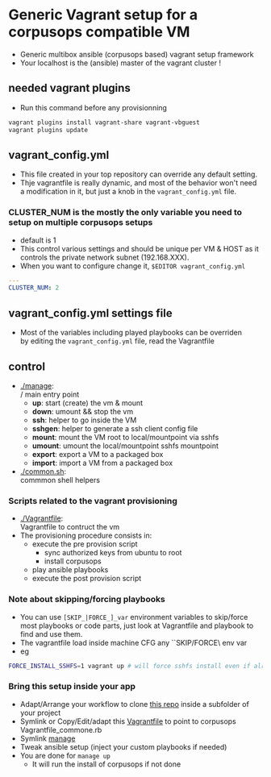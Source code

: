 # Generic Vagrant setup for a corpusops compatible VM
- Generic multibox ansible (corpusops based) vagrant setup framework
- Your localhost is the (ansible) master of the vagrant cluster !

## needed vagrant plugins
- Run this command before any provisionning
```sh
vagrant plugins install vagrant-share vagrant-vbguest
vagrant plugins update
```

## vagrant_config.yml
- This file created in your top repository can override any default setting.
- Thje vagrantfile is really dynamic, and most of the behavior won't need a modification in it, but just a knob in the ``vagrant_config.yml`` file.

### CLUSTER_NUM is the mostly the only variable you need to setup on multiple corpusops setups
- default is 1
- This control various settings and should be unique per VM & HOST as
  it controls the private network subnet (192.168.XXX).
- When you want to configure change it, ``$EDITOR vagrant_config.yml``
```yaml
---
CLUSTER_NUM: 2
```

## vagrant_config.yml settings file
- Most of the variables including played playbooks can be overriden <br/>
    by editing the ``vagrant_config.yml`` file, read the Vagrantfile

## control
- [./manage](./manage): <br>/
  main entry point
    - **up**: start (create) the vm & mount
    - **down**: umount && stop the vm
    - **ssh**: helper to go inside the VM
    - **sshgen**: helper to generate a ssh client config file
    - **mount**: mount the VM root to local/mountpoint via sshfs
    - **umount**: umount the local/mountpoint sshfs mountpoint
    - **export**: export a VM to a packaged box
    - **import**: import a VM from a packaged box
- [./common.sh](./common.sh):<br/>
  commmon shell helpers

### Scripts related to the vagrant provisioning
- [./Vagrantfile](./Vagrantfile):<br/>
  Vagrantfile to contruct the vm
- The provisioning procedure consists in:
    - execute the pre provision script
        - sync authorized keys from ubuntu to root
        - install corpusops
    - play ansible playbooks
    - execute the post provision script

### Note about skipping/forcing playbooks
- You can use ``[SKIP_|FORCE_]_var`` environment variables to skip/force most playbooks or   code parts, just look at Vagrantfile and playbook to find and use them.
- The vagrantfile load inside machine CFG any ``SKIP/FORCE\\ env var
- eg

```sh
FORCE_INSTALL_SSHFS=1 vagrant up # will force sshfs install even if already done
```

### Bring this setup inside your app
- Adapt/Arrange your workflow to clone [this repo](https://github.com/corpusops/corpusops.bootstrap.git) inside a subfolder of your project
- Symlink or Copy/Edit/adapt this [Vagrantfile](./Vagrantfile) to point to corpusops Vagrantfile_commone.rb
- Symlink [manage](./manage)
- Tweak ansible setup (inject your custom playbooks if needed)
- You are done for ``manage up``
    - It will run the install of corpusops if not done

